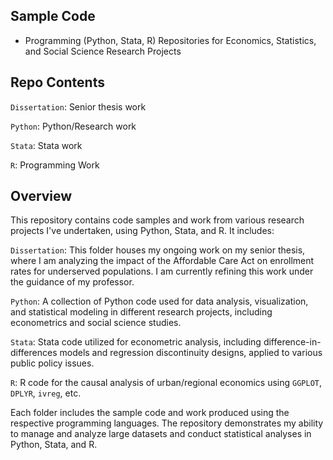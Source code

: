 ## Sample Code
- Programming (Python, Stata, R) Repositories for Economics, Statistics, and Social Science Research Projects

## Repo Contents
`Dissertation`: Senior thesis work

`Python`: Python/Research work

`Stata`: Stata work

`R`: Programming Work

## Overview
This repository contains code samples and work from various research projects I've undertaken, using Python, Stata, and R. It includes:

`Dissertation`: This folder houses my ongoing work on my senior thesis, where I am analyzing the impact of the Affordable Care Act on enrollment rates for underserved populations. I am currently refining this work under the guidance of my professor.

`Python`: A collection of Python code used for data analysis, visualization, and statistical modeling in different research projects, including econometrics and social science studies.

`Stata`: Stata code utilized for econometric analysis, including difference-in-differences models and regression discontinuity designs, applied to various public policy issues.

`R`: R code for the causal analysis of urban/regional economics using `GGPLOT`, `DPLYR`, `ivreg`, etc.

Each folder includes the sample code and work produced using the respective programming languages. 
The repository demonstrates my ability to manage and analyze large datasets and conduct statistical analyses in Python, Stata, and R.
